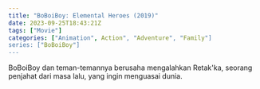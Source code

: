 ```yaml
---
title: "BoBoiBoy: Elemental Heroes (2019)"
date: 2023-09-25T18:43:21Z
tags: ["Movie"]
categories: ["Animation", Action", "Adventure", "Family"]
series: ["BoBoiBoy"]
---
```


BoBoiBoy dan teman-temannya berusaha mengalahkan Retak'ka, seorang penjahat dari masa lalu, yang ingin menguasai dunia.

<mux-player stream-type="on-demand"
  src="https://kp3d-my.sharepoint.com/personal/ryoo_kp3d_onmicrosoft_com/_layouts/15/download.aspx?share=EXe4YPSMKFJIiJQ0T-AYBvYBQQrwIx_czQexY3eqLIe-6Q" metadata-video-title="BoBoiBoy: Elemental Heroes (2019)" prefer-playback="mse" controls>
  </mux-player>
  
  
  <script src="https://cdn.jsdelivr.net/npm/@mux/mux-player"></script>
  
 <script id="Pjh8kVXRYme5zLfCxZmIwHJQnzl6B8m9lvsG5pC7007M" type="application/ld+json">
 {
  "@context": "https://schema.org/",
  "@type": "VideoObject",
  "name": "BoBoiBoy: Elemental Heroes",
  "contentUrl": "https://stream.mux.com/Pjh8kVXRYme5zLfCxZmIwHJQnzl6B8m9lvsG5pC7007M.m3u8",
  "thumbnailUrl": "https://www.themoviedb.org/t/p/original/mohLTN4OpoGNN3iyjXbiSZ2EbHD.jpg?width=314&fit_mode=preserve&time=25",
  "uploadDate": "2023-09-25T18:43:21Z",
}

</script>
